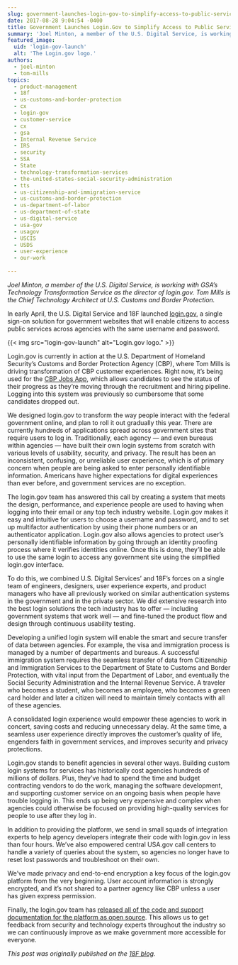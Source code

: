 ```yaml
---
slug: government-launches-login-gov-to-simplify-access-to-public-services
date: 2017-08-28 9:04:54 -0400
title: Government Launches Login.Gov to Simplify Access to Public Services
summary: 'Joel Minton, a member of the U.S. Digital Service, is working with GSA’s Technology Transformation Service as the director of login.gov. Tom Mills is the Chief Technology Architect at U.S. Customs and Border Protection. In early April, the U.S. Digital Service and 18F launched login.gov, a single sign-on solution for government websites that will enable'
featured_image:
  uid: 'login-gov-launch'
  alt: 'The Login.gov logo.'
authors:
  - joel-minton
  - tom-mills
topics:
  - product-management
  - 18f
  - us-customs-and-border-protection
  - cx
  - login-gov
  - customer-service
  - cx
  - gsa
  - Internal Revenue Service
  - IRS
  - security
  - SSA
  - State
  - technology-transformation-services
  - the-united-states-social-security-administration
  - tts
  - us-citizenship-and-immigration-service
  - us-customs-and-border-protection
  - us-department-of-labor
  - us-department-of-state
  - us-digital-service
  - usa-gov
  - usagov
  - USCIS
  - USDS
  - user-experience
  - our-work
  
---
```


_Joel Minton, a member of the U.S. Digital Service, is working with GSA’s Technology Transformation Service as the director of login.gov. Tom Mills is the Chief Technology Architect at U.S. Customs and Border Protection._

In early April, the U.S. Digital Service and 18F launched [login.gov](https://www.login.gov/), a single sign-on solution for government websites that will enable citizens to access public services across agencies with the same username and password.

{{< img src="login-gov-launch" alt="Login.gov logo." >}}

Login.gov is currently in action at the U.S. Department of Homeland Security’s Customs and Border Protection Agency (CBP), where Tom Mills is driving transformation of CBP customer experiences. Right now, it’s being used for the [CBP Jobs App](https://itunes.apple.com/us/app/cbp-jobs/id1210368989), which allows candidates to see the status of their progress as they’re moving through the recruitment and hiring pipeline. Logging into this system was previously so cumbersome that some candidates dropped out.

We designed login.gov to transform the way people interact with the federal government online, and plan to roll it out gradually this year. There are currently hundreds of applications spread across government sites that require users to log in. Traditionally, each agency — and even bureaus within agencies — have built their own login systems from scratch with various levels of usability, security, and privacy. The result has been an inconsistent, confusing, or unreliable user experience, which is of primary concern when people are being asked to enter personally identifiable information. Americans have higher expectations for digital experiences than ever before, and government services are no exception.

The login.gov team has answered this call by creating a system that meets the design, performance, and experience people are used to having when logging into their email or any top tech industry website. Login.gov makes it easy and intuitive for users to choose a username and password, and to set up multifactor authentication by using their phone numbers or an authenticator application. Login.gov also allows agencies to protect user’s personally identifiable information by going through an identity proofing process where it verifies identities online. Once this is done, they’ll be able to use the same login to access any government site using the simplified login.gov interface.

To do this, we combined U.S. Digital Services’ and 18F’s forces on a single team of engineers, designers, user experience experts, and product managers who have all previously worked on similar authentication systems in the government and in the private sector. We did extensive research into the best login solutions the tech industry has to offer — including government systems that work well — and fine-tuned the product flow and design through continuous usability testing.

Developing a unified login system will enable the smart and secure transfer of data between agencies. For example, the visa and immigration process is managed by a number of departments and bureaus. A successful immigration system requires the seamless transfer of data from Citizenship and Immigration Services to the Department of State to Customs and Border Protection, with vital input from the Department of Labor, and eventually the Social Security Administration and the Internal Revenue Service. A traveler who becomes a student, who becomes an employee, who becomes a green card holder and later a citizen will need to maintain timely contacts with all of these agencies.

A consolidated login experience would empower these agencies to work in concert, saving costs and reducing unnecessary delay. At the same time, a seamless user experience directly improves the customer’s quality of life, engenders faith in government services, and improves security and privacy protections.

Login.gov stands to benefit agencies in several other ways. Building custom login systems for services has historically cost agencies hundreds of millions of dollars. Plus, they’ve had to spend the time and budget contracting vendors to do the work, managing the software development, and supporting customer service on an ongoing basis when people have trouble logging in. This ends up being very expensive and complex when agencies could otherwise be focused on providing high-quality services for people to use after they log in.

In addition to providing the platform, we send in small squads of integration experts to help agency developers integrate their code with login.gov in less than four hours. We’ve also empowered central USA.gov call centers to handle a variety of queries about the system, so agencies no longer have to reset lost passwords and troubleshoot on their own.

We’ve made privacy and end-to-end encryption a key focus of the login.gov platform from the very beginning. User account information is strongly encrypted, and it’s not shared to a partner agency like CBP unless a user has given express permission.

Finally, the login.gov team has [released all of the code and support documentation for the platform as open source](https://github.com/18F?utf8=%E2%9C%93&q=identity). This allows us to get feedback from security and technology experts throughout the industry so we can continuously improve as we make government more accessible for everyone.

_This post was originally published on the [18F blog](https://18f.gsa.gov/2017/08/22/government-launches-login-gov/)._
